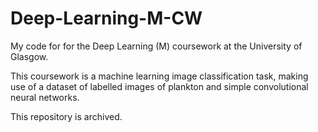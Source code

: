 # Deep-Learning-M-CW

My code for for the Deep Learning (M) coursework at the University of Glasgow.

This coursework is a machine learning image classification task, making use of a dataset of labelled images of plankton and simple convolutional neural networks.

This repository is archived.
